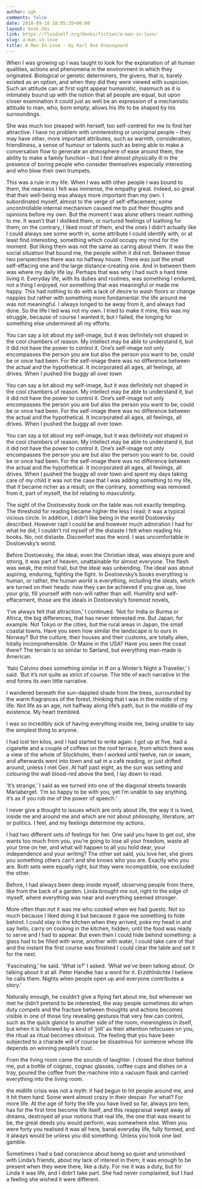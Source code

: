 ```yaml
---
author: ugh
comments: false
date: 2018-09-18 18:05:35+00:00
layout: book.hbs
link: https://fluidself.org/books/fiction/a-man-in-love/
slug: a-man-in-love
title: A Man In Love - by Karl Ove Knausgaard
---
```


When I was growing up I was taught to look for the explanation of all human qualities, actions and phenomena in the environment in which they originated. Biological or genetic determiners, the givens, that is, barely existed as an option, and when they did they were viewed with suspicion. Such an attitude can at first sight appear humanistic, inasmuch as it is intimately bound up with the notion that all people are equal, but upon closer examination it could just as well be an expression of a mechanistic attitude to man, who, born empty, allows his life to be shaped by his surroundings.

She was much too pleased with herself, too self-centred for me to find her attractive. I have no problem with uninteresting or unoriginal people – they may have other, more important attributes, such as warmth, consideration, friendliness, a sense of humour or talents such as being able to make a conversation flow to generate an atmosphere of ease around them, the ability to make a family function – but I feel almost physically ill in the presence of boring people who consider themselves especially interesting and who blow their own trumpets.

This was a rule in my life. When I was with other people I was bound to them, the nearness I felt was immense, the empathy great. Indeed, so great that their well-being was always more important than my own. I subordinated myself, almost to the verge of self-effacement; some uncontrollable internal mechanism caused me to put their thoughts and opinions before my own. But the moment I was alone others meant nothing to me. It wasn’t that I disliked them, or nurtured feelings of loathing for them; on the contrary, I liked most of them, and the ones I didn’t actually like I could always see some worth in, some attribute I could identify with, or at least find interesting, something which could occupy my mind for the moment. But liking them was not the same as caring about them. It was the social situation that bound me, the people within it did not. Between these two perspectives there was no halfway house. There was just the small self-effacing one and the large distance-creating one. And in between them was where my daily life lay. Perhaps that was why I had such a hard time living it. Everyday life, with its duties and routines, was something I endured, not a thing I enjoyed, nor something that was meaningful or made me happy. This had nothing to do with a lack of desire to wash floors or change nappies but rather with something more fundamental: the life around me was not meaningful. I always longed to be away from it, and always had done. So the life I led was not my own. I tried to make it mine, this was my struggle, because of course I wanted it, but I failed, the longing for something else undermined all my efforts.

You can say a lot about my self-image, but it was definitely not shaped in the cool chambers of reason. My intellect may be able to understand it, but it did not have the power to control it. One’s self-image not only encompasses the person you are but also the person you want to be, could be or once had been. For the self-image there was no difference between the actual and the hypothetical. It incorporated all ages, all feelings, all drives. When I pushed the buggy all over town

You can say a lot about my self-image, but it was definitely not shaped in the cool chambers of reason. My intellect may be able to understand it, but it did not have the power to control it. One’s self-image not only encompasses the person you are but also the person you want to be, could be or once had been. For the self-image there was no difference between the actual and the hypothetical. It incorporated all ages, all feelings, all drives. When I pushed the buggy all over town

You can say a lot about my self-image, but it was definitely not shaped in the cool chambers of reason. My intellect may be able to understand it, but it did not have the power to control it. One’s self-image not only encompasses the person you are but also the person you want to be, could be or once had been. For the self-image there was no difference between the actual and the hypothetical. It incorporated all ages, all feelings, all drives. When I pushed the buggy all over town and spent my days taking care of my child it was not the case that I was adding something to my life, that it became richer as a result; on the contrary, something was removed from it, part of myself, the bit relating to masculinity.

The sight of the Dostoevsky book on the table was not exactly tempting. The threshold for reading became higher the less I read; it was a typical vicious circle. In addition, I didn’t like being in the world Dostoevsky described. However rapt I could be and however much admiration I had for what he did, I couldn’t rid myself of the distaste I felt when reading his books. No, not distaste. Discomfort was the word. I was uncomfortable in Dostoevsky’s world.

Before Dostoevsky, the ideal, even the Christian ideal, was always pure and strong, it was part of heaven, unattainable for almost everyone. The flesh was weak, the mind frail, but the ideal was unbending. The ideal was about aspiring, enduring, fighting the fight. In Dostoevsky’s books everything is human, or rather, the human world is everything, including the ideals, which are turned on their heads: now they can be achieved if you give up, lose your grip, fill yourself with non-will rather than will. Humility and self-effacement, those are the ideals in Dostoevsky’s foremost novels,

‘I’ve always felt that attraction,’ I continued. ‘Not for India or Burma or Africa, the big differences, that has never interested me. But Japan, for example. Not Tokyo or the cities, but the rural areas in Japan, the small coastal towns. Have you seen how similar the landscape is to ours in Norway? But the culture, their houses and their customs, are totally alien, totally incomprehensible. Or Maine in the USA? Have you seen the coast there? The terrain is so similar to Sørland, but everything man-made is American.

‘Italo Calvino does something similar in If on a Winter’s Night a Traveller,’ I said. ‘But it’s not quite as strict of course. The title of each narrative in the end forms its own little narrative.

I wandered beneath the sun-dappled shade from the trees, surrounded by the warm fragrances of the forest, thinking that I was in the middle of my life. Not life as an age, not halfway along life’s path, but in the middle of my existence. My heart trembled.

I was so incredibly sick of having everything inside me, being unable to say the simplest thing to anyone.

I had lost ten kilos, and I had started to write again. I got up at five, had a cigarette and a couple of coffees on the roof terrace, from which there was a view of the whole of Stockholm, then I worked until twelve, ran or swam, and afterwards went into town and sat in a café reading, or just drifted around, unless I met Geir. At half past eight, as the sun was setting and colouring the wall blood-red above the bed, I lay down to read.

‘It’s strange,’ I said as we turned into one of the diagonal streets towards Mariaberget. ‘I’m so happy to be with you, yet I’m unable to say anything. It’s as if you rob me of the power of speech.’

I never give a thought to issues which are only about life, the way it is lived, inside me and around me and which are not about philosophy, literature, art or politics. I feel, and my feelings determine my actions.

I had two different sets of feelings for her. One said you have to get out, she wants too much from you, you’re going to lose all your freedom, waste all your time on her, and what will happen to all you hold dear, your independence and your writing? The other set said, you love her, she gives you something others can’t and she knows who you are. Exactly who you are. Both sets were equally right, but they were incompatible, one excluded the other.

Before, I had always been deep inside myself, observing people from there, like from the back of a garden. Linda brought me out, right to the edge of myself, where everything was near and everything seemed stronger.

More often than not it was me who cooked when we had guests. Not so much because I liked doing it but because it gave me something to hide behind. I could stay in the kitchen when they arrived, poke my head in and say hello, carry on cooking in the kitchen, hidden, until the food was ready to serve and I had to appear. But even then I could hide behind something: a glass had to be filled with wine, another with water, I could take care of that and the instant the first course was finished I could clear the table and set it for the next.

‘Fascinating,’ he said. ‘What is?’ I asked. ‘What we’ve been talking about. Or talking about it at all. Peter Handke has a word for it. _Erzählnächte_ I believe he calls them. Nights when people open up and everyone contributes a story.’

Naturally enough, he couldn’t give a flying fart about me, but whenever we met he didn’t pretend to be interested, the way people sometimes do when duty compels and the fracture between thoughts and actions becomes visible in one of those tiny revealing gestures that very few can control, such as the quick glance to another side of the room, meaningless in itself, but when it is followed by a kind of ‘jolt’ as their attention refocuses on you, the ritual as ritual becomes obvious. The feeling that you have been subjected to a charade will of course be disastrous for someone whose life depends on winning people’s trust.

From the living room came the sounds of laughter. I closed the door behind me, put a bottle of cognac, cognac glasses, coffee cups and dishes on a tray, poured the coffee from the machine into a vacuum flask and carried everything into the living room.

the midlife crisis was not a myth: it had begun to hit people around me, and it hit them hard. Some went almost crazy in their despair. For what? For more life. At the age of forty the life you have lived so far, always pro tem, has for the first time become life itself, and this reappraisal swept away all dreams, destroyed all your notions that real life, the one that was meant to be, the great deeds you would perform, was somewhere else. When you were forty you realised it was all here, banal everyday life, fully formed, and it always would be unless you did something. Unless you took one last gamble.

Sometimes I had a bad conscience about being so quiet and uninvolved with Linda’s friends, about my lack of interest in them; it was enough to be present when they were there, like a duty. For me it was a duty, but for Linda it was life, and I didn’t take part. She had never complained, but I had a feeling she wished it were different.

